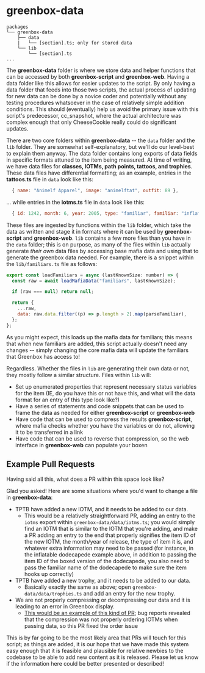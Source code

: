 # greenbox-data

```
packages
└── greenbox-data
    ├── data
    |   └── [section].ts; only for stored data
    └── lib
        └── [section].ts
...
```

The **greenbox-data** folder is where we store data and helper functions that can be accessed by both **greenbox-script** and **greenbox-web**. Having a data folder like this allows for easier updates to the script. By only having a data folder that feeds into those two scripts, the actual process of updating for new data can be done by a novice coder and potentially without any testing procedures whatsoever in the case of relatively simple addition conditions. This should (eventually) help us avoid the primary issue with this script's predecessor, cc_snapshot, where the actual architecture was complex enough that only CheeseCookie really could do significant updates.

There are two core folders within **greenbox-data** -- the `data` folder and the `lib` folder. They are somewhat self-explanatory, but we'll do our level-best to explain them anyway. The data folder contains long exports of data fields in specific formats attuned to the item being measured. At time of writing, we have data files for **classes, IOTMs, path points, tattoos, and trophies**. These data files have differential formatting; as an example, entries in the **tattoos.ts** file in `data` look like this:

```js
  { name: "Animelf Apparel", image: "animelftat", outfit: 89 },
```

... while entries in the **iotms.ts** file in `data` look like this:

```js
  { id: 1242, month: 6, year: 2005, type: "familiar", familiar: "inflatable dodecapede" }, // deflated inflatable dodecapede
```

These files are ingested by functions within the `lib` folder, which take the data as written and stage it in formats where it can be used by **greenbox-script** and **greenbox-web**. `lib` contains a few more files than you have in the `data` folder; this is on purpose, as many of the files within `lib` actually generate _their own_ data files by accessing base mafia data and using that to generate the greenbox data needed. For example, there is a snippet within the `lib/familiars.ts` file as follows:

```js
export const loadFamiliars = async (lastKnownSize: number) => {
  const raw = await loadMafiaData("familiars", lastKnownSize);

  if (raw === null) return null;

  return {
    ...raw,
    data: raw.data.filter((p) => p.length > 2).map(parseFamiliar),
  };
};
```

As you might expect, this loads up the mafia data for familiars; this means that when new familiars are added, this script actually doesn't need any changes -- simply changing the core mafia data will update the familiars that Greenbox has access to!

Regardless. Whether the files in `lib` are generating their own data or not, they mostly follow a similar structure. Files within `lib` will:

- Set up enumerated properties that represent necessary status variables for the item (IE, do you have this or not have this, and what will the data format for an entry of this type look like?)
- Have a series of statements and code snippets that can be used to frame the data as needed for either **greenbox-script** or **greenbox-web**
- Have code that can be used to compress the results **greenbox-script**, where mafia checks whether you have the variables or do not, allowing it to be transferred in a link
- Have code that can be used to reverse that compression, so the web interface in **greenbox-web** can populate your boxen

## Example Pull Requests

Having said all this, what does a PR within this space look like?

Glad you asked! Here are some situations where you'd want to change a file in **greenbox-data**:

- TPTB have added a new IOTM, and it needs to be added to our data.
  - This would be a relatively straightforward PR, adding an entry to the `iotms` export within `greenbox-data/data/iotms.ts`; you would simply find an IOTM that is similar to the IOTM that you're adding, and make a PR adding an entry to the end that properly signifies the item ID of the new IOTM, the month/year of release, the type of item it is, and whatever extra information may need to be passed (for instance, in the inflatable dodecapede example above, in addition to passing the item ID of the boxed version of the dodecapede, you also need to pass the familiar name of the dodecapede to make sure the item hooks up correctly)
- TPTB have added a new trophy, and it needs to be added to our data.
  - Basically exactly the same as above; open `greenbox-data/data/trophies.ts` and add an entry for the new trophy.
- We are not properly compressing or decompressing our data and it is leading to an error in Greenbox display.
  - [This would be an example of this kind of PR](https://github.com/loathers/greenbox/commit/48d8dde88b3b24a7562c2c66aa1795c66762c49f); bug reports revealed that the compression was not properly ordering IOTMs when passing data, so this PR fixed the order issue

This is by far going to be the most likely area that PRs will touch for this script; as things are added, it is our hope that we have made this system easy enough that it is feasible and plausible for relative newbies to the codebase to be able to add new content as it is released. Please let us know if the information here could be better presented or described!

